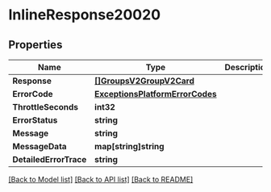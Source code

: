 # InlineResponse20020

## Properties
Name | Type | Description | Notes
------------ | ------------- | ------------- | -------------
**Response** | [**[]GroupsV2GroupV2Card**](GroupsV2.GroupV2Card.md) |  | [optional] 
**ErrorCode** | [**ExceptionsPlatformErrorCodes**](Exceptions.PlatformErrorCodes.md) |  | [optional] 
**ThrottleSeconds** | **int32** |  | [optional] 
**ErrorStatus** | **string** |  | [optional] 
**Message** | **string** |  | [optional] 
**MessageData** | **map[string]string** |  | [optional] 
**DetailedErrorTrace** | **string** |  | [optional] 

[[Back to Model list]](../README.md#documentation-for-models) [[Back to API list]](../README.md#documentation-for-api-endpoints) [[Back to README]](../README.md)


